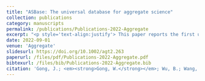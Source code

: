 ```yaml
---
title: "ASBase: The universal database for aggregate science"
collection: publications
category: manuscripts
permalink: /publications/Publications-2022-Aggregate
excerpt: "<p style='text-align:justify'> This paper reports the first universal and versatile database on aggregate materials for the field of aggregate science research. At the current stage, the database contains over 1000 entries of organic aggregate material systems (mainly luminescent systems at the current stage) with a unique data structure which is designed particularly for aggregate materials and containing the photophysics and physicochemical properties of the compounds in different statuses of aggregation, including dilute solution form, pristine solid-state, stable crystalline, and nanoaggregates formed in solvents. The web-based interface of the database provided functions to index, search, manipulate, fetch and deposit data entries. In addition, a background calculation service optimizes the chemical structure of new entries on different levels of accuracies. The database also provided background API for interactive developments of prediction or regression models based on machine-learning algorithms.</p><img src='/images/GA/Publications-2022-Aggregate.jpg' style='width: 400px; border-radius: 20px; display: block; margin: 0 auto;'>"
date: 2022-09-01
venue: 'Aggregate'
slidesurl: https://doi.org/10.1002/agt2.263
paperurl: /files/pdf/Publications-2022-Aggregate.pdf
bibtexurl: /files/bib/Publications-2022-Aggregate.bib
citation: 'Gong, J.; <em><strong>Gong, W.</strong></em>; Wu, B.; Wang, H.; He, W.; Dai, Z.; Li, Y.; Liu, Y.; Wang, Z.; Tuo, X.; Lam, J. W. Y.; Qiu, Z.; Zhao, Z.; Tang, B. Z. ASBase: The Universal Database for Aggregate Science. <em>Aggregate</em>, <strong>2023</strong>, <em>4</em> (1), e263. https://doi.org/10.1002/agt2.263.'
---
```

